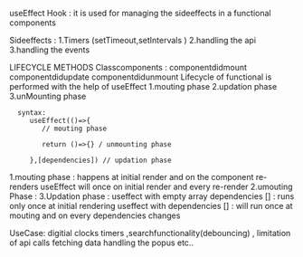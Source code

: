 useEffect Hook : it is used for managing the sideeffects in a functional components 

Sideeffects :
 1.Timers (setTimeout,setIntervals )
 2.handling the api 
 3.handling the events 

LIFECYCLE METHODS 
  Classcomponents :
     componentdidmount
     componentdidupdate
     componentdidunmount 
  Lifecycle of functional is performed with the help of useEffect 
    1.mouting phase
    2.updation phase
    3.unMounting phase
     
      syntax:
         useEffect(()=>{
            // mouting phase 
            
            return ()=>{} / unmounting phase

         },[dependencies]) // updation phase
    
1.mouting phase : happens at initial render and on  the component re-renders 
        useEffect will once on initial render and every re-render
2.umouting Phase :
3.Updation phase : 
    useffect with empty array dependencies  [] : runs only once at initial rendering 
    useffect with dependencies  [] : will run once at mouting and on every dependencies changes 

UseCase: digitial clocks timers ,searchfunctionality(debouncing) , limitation of api calls fetching data handling the popus etc..